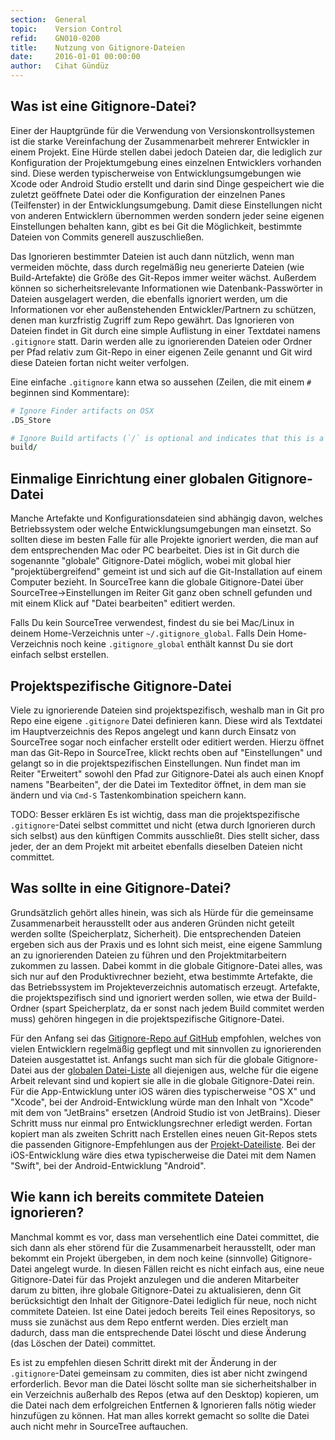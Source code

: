 ```yaml
---
section:  General
topic:    Version Control
refid:    GN010-0200
title:    Nutzung von Gitignore-Dateien
date:     2016-01-01 00:00:00
author:   Cihat Gündüz
---
```


## Was ist eine Gitignore-Datei?

Einer der Hauptgründe für die Verwendung von Versionskontrollsystemen ist die starke Vereinfachung der Zusammenarbeit mehrerer Entwickler in einem Projekt. Eine Hürde stellen dabei jedoch Dateien dar, die lediglich zur Konfiguration der Projektumgebung eines einzelnen Entwicklers vorhanden sind. Diese werden typischerweise von Entwicklungsumgebungen wie Xcode oder Android Studio erstellt und darin sind Dinge gespeichert wie die zuletzt geöffnete Datei oder die Konfiguration der einzelnen Panes (Teilfenster) in der Entwicklungsumgebung. Damit diese Einstellungen nicht von anderen Entwicklern übernommen werden sondern jeder seine eigenen Einstellungen behalten kann, gibt es bei Git die Möglichkeit, bestimmte Dateien von Commits generell auszuschließen.

Das Ignorieren bestimmter Dateien ist auch dann nützlich, wenn man vermeiden möchte, dass durch regelmäßig neu generierte Dateien (wie Build-Artefakte) die Größe des Git-Repos immer weiter wächst. Außerdem können so sicherheitsrelevante Informationen wie Datenbank-Passwörter in Dateien ausgelagert werden, die ebenfalls ignoriert werden, um die Informationen vor eher außenstehenden Entwickler/Partnern zu schützen, denen man kurzfristig Zugriff zum Repo gewährt. Das Ignorieren von Dateien findet in Git durch eine simple Auflistung in einer Textdatei namens `.gitignore` statt. Darin werden alle zu ignorierenden Dateien oder Ordner per Pfad relativ zum Git-Repo in einer eigenen Zeile genannt und Git wird diese Dateien fortan nicht weiter verfolgen.

Eine einfache `.gitignore` kann etwa so aussehen (Zeilen, die mit einem `#` beginnen sind Kommentare):

``` ruby
# Ignore Finder artifacts on OSX
.DS_Store

# Ignore Build artifacts (`/` is optional and indicates that this is a folder)
build/
```

## Einmalige Einrichtung einer globalen Gitignore-Datei

Manche Artefakte und Konfigurationsdateien sind abhängig davon, welches Betriebssystem oder welche Entwicklungsumgebungen man einsetzt. So sollten diese im besten Falle für alle Projekte ignoriert werden, die man auf dem entsprechenden Mac oder PC bearbeitet. Dies ist in Git durch die sogenannte "globale" Gitignore-Datei möglich, wobei mit global hier "projektübergreifend" gemeint ist und sich auf die Git-Installation auf einem Computer bezieht. In SourceTree kann die globale Gitignore-Datei über SourceTree->Einstellungen im Reiter Git ganz oben schnell gefunden und mit einem Klick auf "Datei bearbeiten" editiert werden.

Falls Du kein SourceTree verwendest, findest du sie bei Mac/Linux in deinem Home-Verzeichnis unter `~/.gitignore_global`. Falls Dein Home-Verzeichnis noch keine `.gitignore_global` enthält kannst Du sie dort einfach selbst erstellen.

## Projektspezifische Gitignore-Datei

Viele zu ignorierende Dateien sind projektspezifisch, weshalb man in Git pro Repo eine eigene `.gitignore` Datei definieren kann. Diese wird als Textdatei im Hauptverzeichnis des Repos angelegt und kann durch Einsatz von SourceTree sogar noch einfacher erstellt oder editiert werden. Hierzu öffnet man das Git-Repo in SourceTree, klickt rechts oben auf "Einstellungen" und gelangt so in die projektspezifischen Einstellungen. Nun findet man im Reiter "Erweitert" sowohl den Pfad zur Gitignore-Datei als auch einen Knopf namens "Bearbeiten", der die Datei im Texteditor öffnet, in dem man sie ändern und via `Cmd-S` Tastenkombination speichern kann.

TODO: Besser erklären
Es ist wichtig, dass man die projektspezifische `.gitignore`-Datei selbst committet und nicht (etwa durch Ignorieren durch sich selbst) aus den künftigen Commits ausschließt. Dies stellt sicher, dass jeder, der an dem Projekt mit arbeitet ebenfalls dieselben Dateien nicht committet.

## Was sollte in eine Gitignore-Datei?

Grundsätzlich gehört alles hinein, was sich als Hürde für die gemeinsame Zusammenarbeit herausstellt oder aus anderen Gründen nicht geteilt werden sollte (Speicherplatz, Sicherheit). Die entsprechenden Dateien ergeben sich aus der Praxis und es lohnt sich meist, eine eigene Sammlung an zu ignorierenden Dateien zu führen und den Projektmitarbeitern zukommen zu lassen. Dabei kommt in die globale Gitignore-Datei alles, was sich nur auf den Produktivrechner bezieht, etwa bestimmte Artefakte, die das Betriebssystem im Projekteverzeichnis automatisch erzeugt. Artefakte, die projektspezifisch sind und ignoriert werden sollen, wie etwa der Build-Ordner (spart Speicherplatz, da er sonst nach jedem Build commitet werden muss) gehören hingegen in die projektspezifische Gitignore-Datei.

Für den Anfang sei das [Gitignore-Repo auf GitHub](https://github.com/github/gitignore#a-collection-of-gitignore-templates) empfohlen, welches von vielen Entwicklern regelmäßig gepflegt und mit sinnvollen zu ignorierenden Dateien ausgestattet ist. Anfangs sucht man sich für die globale Gitignore-Datei aus der [globalen Datei-Liste](https://github.com/github/gitignore/tree/master/Global) all diejenigen aus, welche für die eigene Arbeit relevant sind und kopiert sie alle in die globale Gitignore-Datei rein. Für die App-Entwicklung unter iOS wären dies typischerweise "OS X" und "Xcode", bei der Android-Entwicklung würde man den Inhalt von "Xcode" mit dem von "JetBrains" ersetzen (Android Studio ist von JetBrains). Dieser Schritt muss nur einmal pro Entwicklungsrechner erledigt werden. Fortan kopiert man als zweiten Schritt nach Erstellen eines neuen Git-Repos stets die passenden Gitignore-Empfehlungen aus der [Projekt-Dateiliste](https://github.com/github/gitignore). Bei der iOS-Entwicklung wäre dies etwa typischerweise die Datei mit dem Namen "Swift", bei der Android-Entwicklung "Android".


## Wie kann ich bereits commitete Dateien ignorieren?

Manchmal kommt es vor, dass man versehentlich eine Datei committet, die sich dann als eher störend für die Zusammenarbeit herausstellt, oder man bekommt ein Projekt übergeben, in dem noch keine (sinnvolle) Gitignore-Datei angelegt wurde. In diesen Fällen reicht es nicht einfach aus, eine neue Gitignore-Datei für das Projekt anzulegen und die anderen Mitarbeiter darum zu bitten, ihre globale Gitignore-Datei zu aktualisieren, denn Git berücksichtigt den Inhalt der Gitignore-Datei lediglich für neue, noch nicht commitete Dateien. Ist eine Datei jedoch bereits Teil eines Repositorys, so muss sie zunächst aus dem Repo entfernt werden. Dies erzielt man dadurch, dass man die entsprechende Datei löscht und diese Änderung (das Löschen der Datei) committet.

Es ist zu empfehlen diesen Schritt direkt mit der Änderung in der `.gitignore`-Datei gemeinsam zu commiten, dies ist aber nicht zwingend erforderlich. Bevor man die Datei löscht sollte man sie sicherheitshalber in ein Verzeichnis außerhalb des Repos (etwa auf den Desktop) kopieren, um die Datei nach dem erfolgreichen Entfernen & Ignorieren falls nötig wieder hinzufügen zu können. Hat man alles korrekt gemacht so sollte die Datei auch nicht mehr in SourceTree auftauchen.
